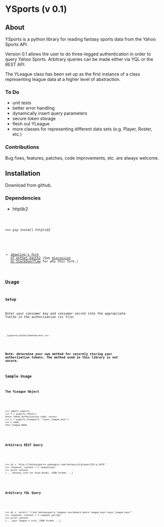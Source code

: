 
# YSports (v 0.1)

## About
YSports is a python library for reading fantasy sports data from the Yahoo Sports API.

Version 0.1 allows the user to do three-legged authentication in order to
query Yahoo Sports. Arbitrary queries can be made either via YQL or the 
REST API.

The YLeague class has been set up as the first instance of a class representing
league data at a higher level of abstraction.

### To Do
- unit tests
- better error handling
- dynamically insert query parameters
- secure token storage
- flesh out YLeague
- more classes for representing different data sets (e.g. Player, Roster, etc.)

### Contributions
Bug fixes, features, patches, code improvements, etc. are always welcome.


## Installation
Download from github. 

### Dependencies
- httplib2

<code>

    >>> pip install httplib2
<code>

- [zbowling's fork of python oauth2](https://github.com/zbowling/python-oauth2) (See [discussion on StackOverflow](http://stackoverflow.com/questions/4026759/problems-with-python-oauth2-and-yahoos-fantasy-sports-api/4468269#4468269) for why this fork.)


## Usage

### Setup
Enter your consumer key and consumer secret into the appropriate fields in the authorization csv file:

<code>

    ./ysports/cache/tokensecrets.csv
</code>

**Note: determine your own method for securely storing your authorization tokens. The method used in this library is not secure.**


### Sample Usage
#### The YLeague Object
<code>
    
    >>> import ysports
    >>> Y = ysports.YAuth()
    Enter Yahoo Authorization code: xxxxxx
    >>> L = ysports.YLeague(Y, "<your_league_key>")
    >>> L.name
    Your League Name
</code>

#### Arbitrary REST Query
<code>

    >>> q1 = 'http://fantasysports.yahooapis.com/fantasy/v2/player/223.p.5479'
    >>> response, content = Y.request(q1)
    >>> print content
    [... fantasy info for Drew Brees, JSON format ...]
</code>
    
#### Arbitrary YQL Query
<code>

    >>> q2 = 'select * from fantasysports.leagues.scoreboard where league_key="<your_league_key>"'
    >>> response, content = Y.request_yql(q2)
    >>> print content
    [... your league's info, JSON format ...]
</code>

